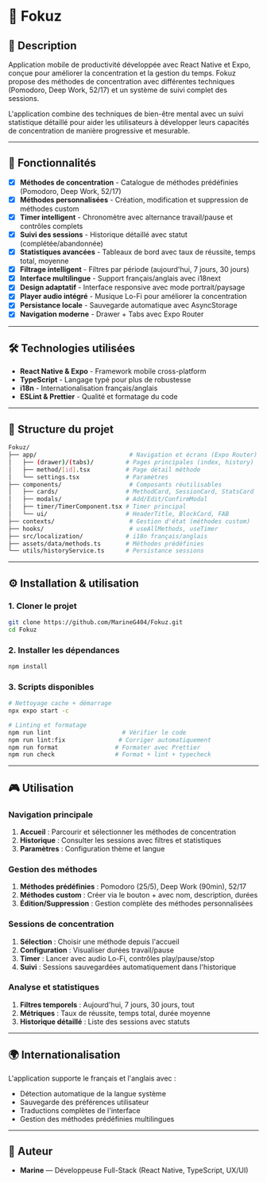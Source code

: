 # 🎯 Fokuz

## 📖 Description

Application mobile de productivité développée avec React Native et Expo, conçue pour améliorer la concentration et la gestion du temps. Fokuz propose des méthodes de concentration avec différentes techniques (Pomodoro, Deep Work, 52/17) et un système de suivi complet des sessions.

L'application combine des techniques de bien-être mental avec un suivi statistique détaillé pour aider les utilisateurs à développer leurs capacités de concentration de manière progressive et mesurable.

---

## 🚀 Fonctionnalités

- [x] **Méthodes de concentration** - Catalogue de méthodes prédéfinies (Pomodoro, Deep Work, 52/17)
- [x] **Méthodes personnalisées** - Création, modification et suppression de méthodes custom
- [x] **Timer intelligent** - Chronomètre avec alternance travail/pause et contrôles complets
- [x] **Suivi des sessions** - Historique détaillé avec statut (complétée/abandonnée)
- [x] **Statistiques avancées** - Tableaux de bord avec taux de réussite, temps total, moyenne
- [x] **Filtrage intelligent** - Filtres par période (aujourd'hui, 7 jours, 30 jours)
- [x] **Interface multilingue** - Support français/anglais avec i18next
- [x] **Design adaptatif** - Interface responsive avec mode portrait/paysage
- [x] **Player audio intégré** - Musique Lo-Fi pour améliorer la concentration
- [x] **Persistance locale** - Sauvegarde automatique avec AsyncStorage
- [x] **Navigation moderne** - Drawer + Tabs avec Expo Router

---

## 🛠️ Technologies utilisées

- **React Native & Expo** - Framework mobile cross-platform
- **TypeScript** - Langage typé pour plus de robustesse
- **i18n** - Internationalisation français/anglais
- **ESLint & Prettier** - Qualité et formatage du code

---

## 📂 Structure du projet

```bash
Fokuz/
├── app/                          # Navigation et écrans (Expo Router)
│   ├── (drawer)/(tabs)/         # Pages principales (index, history)
│   ├── method/[id].tsx          # Page détail méthode
│   └── settings.tsx             # Paramètres
├── components/                   # Composants réutilisables
│   ├── cards/                   # MethodCard, SessionCard, StatsCard
│   ├── modals/                  # Add/Edit/ConfirmModal
│   ├── timer/TimerComponent.tsx # Timer principal
│   └── ui/                      # HeaderTitle, BlockCard, FAB
├── contexts/                     # Gestion d'état (méthodes custom)
├── hooks/                        # useAllMethods, useTimer
├── src/localization/            # i18n français/anglais
├── assets/data/methods.ts       # Méthodes prédéfinies
└── utils/historyService.ts      # Persistance sessions
```

---

## ⚙️ Installation & utilisation

### 1. Cloner le projet

```bash
git clone https://github.com/MarineG404/Fokuz.git
cd Fokuz
```

### 2. Installer les dépendances

```bash
npm install
```

### 3. Scripts disponibles

```bash
# Nettoyage cache + démarrage
npx expo start -c

# Linting et formatage
npm run lint                    # Vérifier le code
npm run lint:fix               # Corriger automatiquement
npm run format                # Formater avec Prettier
npm run check                 # Format + lint + typecheck
```

---

## 🎮 Utilisation

### Navigation principale
1. **Accueil** : Parcourir et sélectionner les méthodes de concentration
2. **Historique** : Consulter les sessions avec filtres et statistiques
3. **Paramètres** : Configuration thème et langue

### Gestion des méthodes
1. **Méthodes prédéfinies** : Pomodoro (25/5), Deep Work (90min), 52/17
2. **Méthodes custom** : Créer via le bouton + avec nom, description, durées
3. **Édition/Suppression** : Gestion complète des méthodes personnalisées

### Sessions de concentration
1. **Sélection** : Choisir une méthode depuis l'accueil
2. **Configuration** : Visualiser durées travail/pause
3. **Timer** : Lancer avec audio Lo-Fi, contrôles play/pause/stop
4. **Suivi** : Sessions sauvegardées automatiquement dans l'historique

### Analyse et statistiques
1. **Filtres temporels** : Aujourd'hui, 7 jours, 30 jours, tout
2. **Métriques** : Taux de réussite, temps total, durée moyenne
3. **Historique détaillé** : Liste des sessions avec statuts

---

## 🌍 Internationalisation

L'application supporte le français et l'anglais avec :
- Détection automatique de la langue système
- Sauvegarde des préférences utilisateur
- Traductions complètes de l'interface
- Gestion des méthodes prédéfinies multilingues

---

## 👥 Auteur

- **Marine** — Développeuse Full-Stack (React Native, TypeScript, UX/UI)
